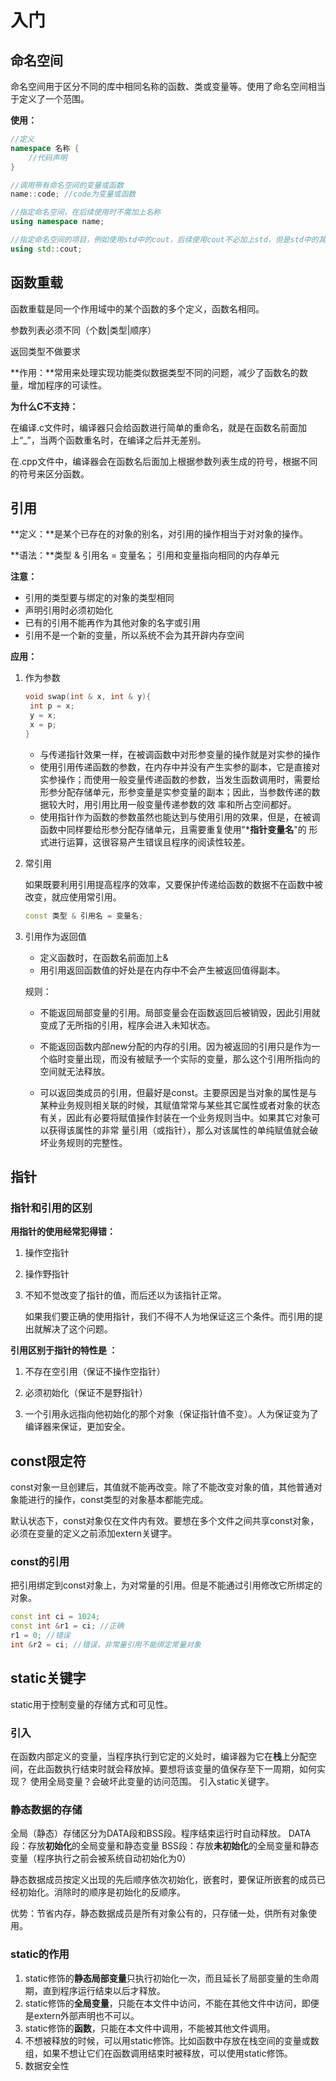 # 入门

## 命名空间

命名空间用于区分不同的库中相同名称的函数、类或变量等。使用了命名空间相当于定义了一个范围。 

**使用：**

```c++
//定义 
namespace 名称 {
	//代码声明
}

//调用带有命名空间的变量或函数
name::code; //code为变量或函数

//指定命名空间，在后续使用时不需加上名称
using namespace name;

//指定命名空间的项目，例如使用std中的cout，后续使用cout不必加上std，但是std中的其他项目时仍需加上std
using std::cout;
```





## 函数重载

函数重载是同一个作用域中的某个函数的多个定义，函数名相同。

参数列表必须不同（个数|类型|顺序）

返回类型不做要求

**作用：**常用来处理实现功能类似数据类型不同的问题，减少了函数名的数量，增加程序的可读性。

**为什么C不支持：**

在编译.c文件时，编译器只会给函数进行简单的重命名，就是在函数名前面加上“_”，当两个函数重名时，在编译之后并无差别。

在.cpp文件中，编译器会在函数名后面加上根据参数列表生成的符号，根据不同的符号来区分函数。



## 引用

**定义：**是某个已存在的对象的别名，对引用的操作相当于对对象的操作。

**语法：**类型 & 引用名 = 变量名；  引用和变量指向相同的内存单元

**注意：**

- 引用的类型要与绑定的对象的类型相同
- 声明引用时必须初始化
- 已有的引用不能再作为其他对象的名字或引用
- 引用不是一个新的变量，所以系统不会为其开辟内存空间

**应用：**

1. 作为参数

   ```c++
   void swap(int & x, int & y){
   	int p = x;
   	y = x;
   	x = p;
   }
   ```

   - 与传递指针效果一样，在被调函数中对形参变量的操作就是对实参的操作
   - 使用引用传递函数的参数，在内存中并没有产生实参的副本，它是直接对实参操作；而使用一般变量传递函数的参数，当发生函数调用时，需要给形参分配存储单元，形参变量是实参变量的副本；因此，当参数传递的数据较大时，用引用比用一般变量传递参数的效 率和所占空间都好。
   - 使用指针作为函数的参数虽然也能达到与使用引用的效果，但是，在被调函数中同样要给形参分配存储单元，且需要重复使用"***指针变量名**"的 形式进行运算，这很容易产生错误且程序的阅读性较差。

2. 常引用

   如果既要利用引用提高程序的效率，又要保护传递给函数的数据不在函数中被改变，就应使用常引用。

   ```c++
   const 类型 & 引用名 = 变量名;
   ```

3. 引用作为返回值

   - 定义函数时，在函数名前面加上&
   - 用引用返回函数值的好处是在内存中不会产生被返回值得副本。

   规则：

   - 不能返回局部变量的引用。局部变量会在函数返回后被销毁，因此引用就变成了无所指的引用，程序会进入未知状态。

   - 不能返回函数内部new分配的内存的引用。因为被返回的引用只是作为一个临时变量出现，而没有被赋予一个实际的变量，那么这个引用所指向的空间就无法释放。

   - 可以返回类成员的引用，但最好是const。主要原因是当对象的属性是与某种业务规则相关联的时候，其赋值常常与某些其它属性或者对象的状态有关，因此有必要将赋值操作封装在一个业务规则当中。如果其它对象可以获得该属性的非常 量引用（或指针），那么对该属性的单纯赋值就会破坏业务规则的完整性。

     

## 指针

### 指针和引用的区别

**用指针的使用经常犯得错：**

1. 操作空指针

2. 操作野指针

3. 不知不觉改变了指针的值，而后还以为该指针正常。

   如果我们要正确的使用指针，我们不得不人为地保证这三个条件。而引用的提出就解决了这个问题。

**引用区别于指针的特性是 ：**

1. 不存在空引用（保证不操作空指针）

2. 必须初始化（保证不是野指针）

3. 一个引用永远指向他初始化的那个对象（保证指针值不变）。人为保证变为了编译器来保证，更加安全。

   

## const限定符

const对象一旦创建后，其值就不能再改变。除了不能改变对象的值，其他普通对象能进行的操作，const类型的对象基本都能完成。

默认状态下，const对象仅在文件内有效。要想在多个文件之间共享const对象，必须在变量的定义之前添加extern关键字。	

### const的引用

把引用绑定到const对象上，为对常量的引用。但是不能通过引用修改它所绑定的对象。

```C++
const int ci = 1024;
const int &r1 = ci; //正确
r1 = 0; //错误
int &r2 = ci; //错误，非常量引用不能绑定常量对象
```

## static关键字

static用于控制变量的存储方式和可见性。

### 引入

在函数内部定义的变量，当程序执行到它定的义处时，编译器为它在**栈**上分配空间，在此函数执行结束时就会释放掉。要想将该变量的值保存至下一周期，如何实现？
使用全局变量？会破坏此变量的访问范围。
引入static关键字。

### 静态数据的存储

全局（静态）存储区分为DATA段和BSS段。程序结束运行时自动释放。
DATA段：存放**初始化**的全局变量和静态变量
BSS段：存放**未初始化**的全局变量和静态变量（程序执行之前会被系统自动初始化为0）

静态数据成员按定义出现的先后顺序依次初始化，嵌套时，要保证所嵌套的成员已经初始化。消除时的顺序是初始化的反顺序。

优势：节省内存，静态数据成员是所有对象公有的，只存储一处，供所有对象使用。

### static的作用

1. static修饰的**静态局部变量**只执行初始化一次，而且延长了局部变量的生命周期，直到程序运行结束以后才释放。
2. static修饰的**全局变量**，只能在本文件中访问，不能在其他文件中访问，即便是extern外部声明也不可以。
3. static修饰的**函数**，只能在本文件中调用，不能被其他文件调用。
4. 不想被释放的时候，可以用static修饰。比如函数中存放在栈空间的变量或数组，如果不想让它们在函数调用结束时被释放，可以使用static修饰。
5. 数据安全性
























